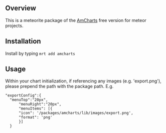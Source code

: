 ## Overview 

This is a meteorite package of the [AmCharts](amcharts.com) free version for meteor projects.

## Installation

Install by typing `mrt add amcharts`

## Usage

Within your chart initialization, if referencing any images (e.g. 'export.png'), please prepend the path with the package path.  E.g.

    "exportConfig":{
      "menuTop":"20px",
          "menuRight":"20px",
          "menuItems": [{
          "icon": '/packages/amcharts/lib/images/export.png',
          "format": 'png'   
          }]  
      }
